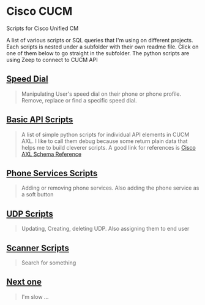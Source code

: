 # Cisco CUCM
Scripts for Cisco Unified CM

A list of various scripts or SQL queries that I'm using on different projects. Each scripts is nested under a subfolder with their own readme file.
Click on one of them below to go straight in the subfolder.
The python scripts are using Zeep to connect to CUCM API

## [Speed Dial](Speed_Dial)
>Manipulating User's speed dial on their phone or phone profile. Remove, replace or find a specific speed dial.

## [Basic API Scripts](Basic)
>A list of simple python scripts for individual API elements in CUCM AXL. I like to call them debug because some return plain data that helps me to build cleverer scripts. A good link for references is [Cisco  AXL Schema Reference](https://developer.cisco.com/docs/axl-schema-reference/)

## [Phone Services Scripts](Phone_Services)
>Adding or removing phone services. Also adding the phone service as a soft button

## [UDP Scripts](UDP)
>Updating, Creating, deleting UDP. Also assigning them to end user

## [Scanner Scripts](Scanner)
>Search for something

## [Next one](https://github.com/lpdescamps)
>I'm slow ...
